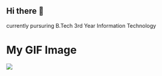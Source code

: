 ## Hi there 👋

<!--
**k-balaji12/k-balaji12** is a ✨ _special_ ✨ repository because its `README.md` (this file) appears on your GitHub profile.

Here are some ideas to get you started:

- 🔭 I’m currently working on ...
- 🌱 I’m currently learning ...
- 👯 I’m looking to collaborate on ...
- 🤔 I’m looking for help with ...
- 💬 Ask me about ...
- 📫 How to reach me: ...
- 😄 Pronouns: ...
- ⚡ Fun fact: ...
-->
currently pursuring B.Tech 3rd Year Information Technology
<!DOCTYPE html>
<html lang="en">
<head>
    <meta charset="UTF-8">
    <meta name="viewport" content="width=device-width, initial-scale=1.0">
</head>
<body>
    <h1>My GIF Image</h1>
    <img src="https://www.google.com/url?sa=i&url=https%3A%2F%2Ftenor.com%2Fsearch%2Fcoder-gifs&psig=AOvVaw0J209gMI6LvO71EUv9ShmC&ust=1737262661878000&source=images&cd=vfe&opi=89978449&ved=0CBMQjRxqFwoTCMDD8JK-_ooDFQAAAAAdAAAAABAE">
</body>
</html>


